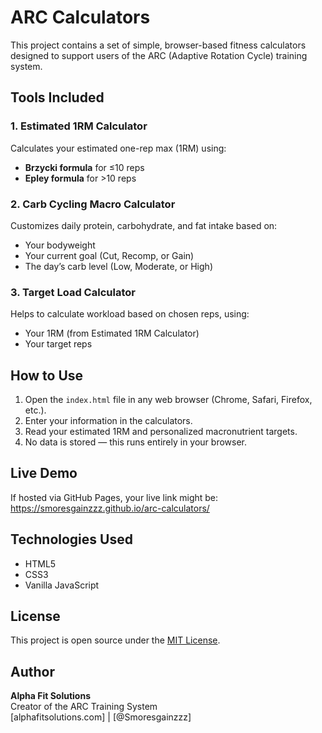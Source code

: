 # ARC Calculators

This project contains a set of simple, browser-based fitness calculators designed to support users of the ARC (Adaptive Rotation Cycle) training system.

## Tools Included

### 1. Estimated 1RM Calculator
Calculates your estimated one-rep max (1RM) using:
- **Brzycki formula** for ≤10 reps
- **Epley formula** for >10 reps

### 2. Carb Cycling Macro Calculator
Customizes daily protein, carbohydrate, and fat intake based on:
- Your bodyweight
- Your current goal (Cut, Recomp, or Gain)
- The day’s carb level (Low, Moderate, or High)

### 3. Target Load Calculator
Helps to calculate workload based on chosen reps, using:
- Your 1RM (from Estimated 1RM Calculator)
- Your target reps

## How to Use

1. Open the `index.html` file in any web browser (Chrome, Safari, Firefox, etc.).
2. Enter your information in the calculators.
3. Read your estimated 1RM and personalized macronutrient targets.
4. No data is stored — this runs entirely in your browser.

## Live Demo

If hosted via GitHub Pages, your live link might be: https://smoresgainzzz.github.io/arc-calculators/

## Technologies Used

- HTML5
- CSS3
- Vanilla JavaScript

## License

This project is open source under the [MIT License](LICENSE).

## Author

**Alpha Fit Solutions**  
Creator of the ARC Training System  
[alphafitsolutions.com] | [@Smoresgainzzz]
